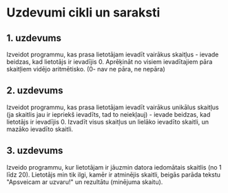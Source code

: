# Uzdevumi cikli un saraksti
## 1. uzdevums
Izveidot programmu, kas prasa lietotājam ievadīt vairākus skaitļus - ievade beidzas, kad lietotājs ir ievadījis 0.
Aprēķināt no visiem ievadītajiem pāra skaitļiem vidējo aritmētisko. (0- nav ne pāra, ne nepāra)

## 2. uzdevums
Izveidot programmu, kas prasa lietotājam ievadīt vairākus unikālus skaitļus (ja skaitlis jau ir iepriekš ievadīts, tad to neiekļauj) - ievade beidzas, kad lietotājs ir ievadījis 0. Izvadīt visus skaitļus un lielāko ievadīto skaitli, un mazāko ievadīto skaitli.

## 3. uzdevums
Izveido programmu, kur lietotājam ir jāuzmin datora iedomātais skaitlis (no 1 līdz 20). Lietotājs min tik ilgi, kamēr ir atminējis skaitli, beigās parāda tekstu "Apsveicam ar uzvaru!" un rezultātu (minējuma skaitu).